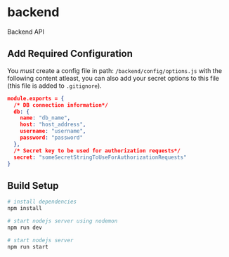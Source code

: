 # backend

Backend API

## Add Required Configuration

You _must_ create a config file in path: `/backend/config/options.js` with the
following content atleast, you can also add your secret options to this file
(this file is added to `.gitignore`).

```json
module.exports = {
  /* DB connection information*/
  db: {
    name: "db_name",
    host: "host_address",
    username: "username",
    password: "password"
  },
  /* Secret key to be used for authorization requests*/
  secret: "someSecretStringToUseForAuthorizationRequests"
}
```
## Build Setup

```bash
# install dependencies
npm install

# start nodejs server using nodemon
npm run dev

# start nodejs server
npm run start
```
